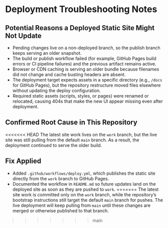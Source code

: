 # Deployment Troubleshooting Notes

## Potential Reasons a Deployed Static Site Might Not Update
- Pending changes live on a non-deployed branch, so the publish branch keeps serving an older snapshot.
- The build or publish workflow failed (for example, GitHub Pages build errors or CI pipeline failures) and the previous artifact remains active.
- Browser or CDN caching is serving an older bundle because filenames did not change and cache busting headers are absent.
- The deployment target expects assets in a specific directory (e.g., `/docs` for GitHub Pages), but the repository restructure moved files elsewhere without updating the deploy configuration.
- Required static assets (scripts, styles, or pages) were renamed or relocated, causing 404s that make the new UI appear missing even after deployment.

## Confirmed Root Cause in This Repository
<<<<<<< HEAD
The latest site work lives on the `work` branch, but the live site was still pulling from the default `main` branch. As a result, the deployment continued to serve the older build.

## Fix Applied
- Added `.github/workflows/deploy.yml`, which publishes the static site directly from the `work` branch to GitHub Pages.
- Documented the workflow in `README.md` so future updates land on the deployed site as soon as they are pushed to `work`.
=======
The latest site work is committed only on the `work` branch, while the repository’s bootstrap instructions still target the default `main` branch for pushes. The live deployment will keep pulling from `main` until these changes are merged or otherwise published to that branch.
>>>>>>> main
